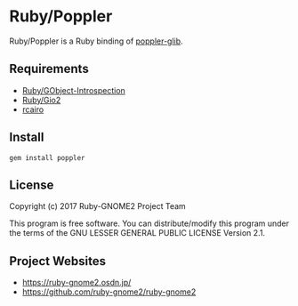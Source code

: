 # Ruby/Poppler

Ruby/Poppler is a Ruby binding of [poppler-glib](https://developer.gnome.org/poppler/).

## Requirements

* [Ruby/GObject-Introspection](https://github.com/ruby-gnome2/ruby-gnome2)
* [Ruby/Gio2](https://github.com/ruby-gnome2/ruby-gnome2)
* [rcairo](https://github.com/rcairo/rcairo)

## Install

    gem install poppler

## License

Copyright (c) 2017 Ruby-GNOME2 Project Team

This program is free software. You can distribute/modify this program
under the terms of the GNU LESSER GENERAL PUBLIC LICENSE Version 2.1.

## Project Websites

*   https://ruby-gnome2.osdn.jp/
*   https://github.com/ruby-gnome2/ruby-gnome2
